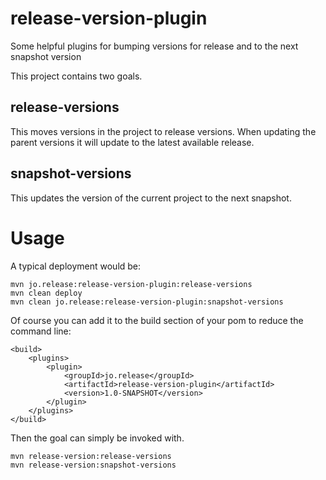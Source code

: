 release-version-plugin
======================

Some helpful plugins for bumping versions for release and to the next snapshot version

This project contains two goals. 

## release-versions 

This moves versions in the project to release versions. When updating the 
parent versions it will update to the latest available release. 

## snapshot-versions

This updates the version of the current project to the next snapshot.

# Usage

A typical deployment would be:

```
mvn jo.release:release-version-plugin:release-versions
mvn clean deploy
mvn clean jo.release:release-version-plugin:snapshot-versions
```

Of course you can add it to the build section of your pom to reduce the command line:

```
<build>
	<plugins>
		<plugin>
			<groupId>jo.release</groupId>
			<artifactId>release-version-plugin</artifactId>
			<version>1.0-SNAPSHOT</version>
		</plugin>
	</plugins>
</build>
```
Then the goal can simply be invoked with.

```
mvn release-version:release-versions
mvn release-version:snapshot-versions
``` 
